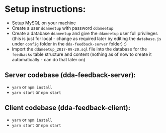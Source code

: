 # Setup instructions:

- Setup MySQL on your machine
- Create a user `ddameetup` with password `ddameetup`
- Create a database `ddameetup` and give the `ddameetup` user full privileges (this is just for local - change as required later by editing the `database.js` under `config` folder in the `dda-feedback-server` folder) :)
- Import the `ddameetup_2017-09-20.sql` file into the database for the `feedbacks` table structure and content (nothing as of now to create it automatically - can do that later on)

## Server codebase (dda-feedback-server):

- `yarn` or `npm install`
- `yarn start` or `npm start`

## Client codebase (dda-feedback-client):

- `yarn` or `npm install`
- `yarn start` or `npm start`


